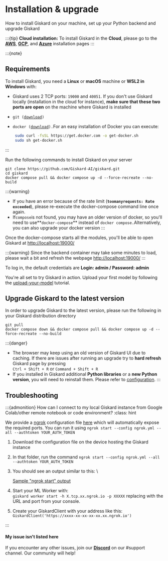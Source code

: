 # Installation & upgrade
How to install Giskard on your machine, set up your Python backend and upgrade Giskard

:::{tip}
**Cloud installation:** To install Giskard in the **Cloud**, please go to the [**AWS**](installation-in-aws.md), [**GCP**](installation-in-gcp.md), and [**Azure**](installation-in-azure.md) installation pages&#x20;
:::

:::{note}
## Requirements

To install Giskard, you need a **Linux** or **macOS** machine or **WSL2 in Windows** with:

* Giskard uses 2 TCP ports: `19000` and `40051`. If you don't use Giskard locally (installation in the cloud for instance), **make sure that these two ports are open** on the machine where Giskard is installed
* `git (`[`download`](https://git-scm.com/book/en/v2/Getting-Started-Installing-Git)`)`
*   `docker (`[`download`](https://docs.docker.com/engine/install/debian/)`).`For an easy installation of Docker you can execute:&#x20;

    ```bash
     sudo curl -fsSL https://get.docker.com -o get-docker.sh
     sudo sh get-docker.sh
    ```
:::

Run the following commands to install Giskard on your server

```shell
git clone https://github.com/Giskard-AI/giskard.git
cd giskard
docker compose pull && docker compose up -d --force-recreate --no-build
```

:::{warning}
* If you have an error because of the rate limit (**`toomanyrequests: Rate exceeded`**), please re-execute the docker-compose command line once again.
* If`compose`is not found, you may have an older version of docker, so you'll need to use**`docker-compose`** instead of `docker compose.`Alternatively, you can also upgrade your docker version
:::

Once the docker-compose starts all the modules, you'll be able to open Giskard at [http://localhost:19000/](http://localhost:19000/)

:::{warning}
Since the backend container may take some minutes to load, please wait a bit and refresh the webpage [http://localhost:19000/](http://localhost:19000/)
:::

To log in, the default credentials are **Login: admin / Password: admin**

You're all set to try Giskard in action. Upload your first model by following the [upload-your-model](../upload-your-model/ "mention") tutorial.

## Upgrade Giskard to the latest version

In order to upgrade Giskard to the latest version, please run the following in your Giskard distribution directory

```shell
git pull
docker compose down && docker compose pull && docker compose up -d --force-recreate --no-build
```

:::{danger}
* The browser may keep using an old version of Giskard UI due to caching. If there are issues after running an upgrade try to **hard refresh** Giskard page by pressing\
  `Ctrl + Shift + R` or  `Command + Shift + R`&#x20;
* If you installed in Giskard additional **Python libraries** or a **new Python version**, you will need to reinstall them. Please refer to [configuration](../configuration.md).
:::

## Troubleshooting

:::{admonition} How can I connect to my local Giskard instance from Google Colab/other remote notebook or code environment?
:class: hint

We provide a [ngrok](https://ngrok.com/) configuration file [here](https://github.com/Giskard-AI/giskard/blob/main/scripts/ngrok.yml) which will automatically expose the required ports. You can run it using `ngrok start --config ngrok.yml --all --authtoken YOUR_AUTH_TOKEN`

1. Download the configuration file on the device hosting the Giskard instance
2. In that folder, run the command `ngrok start --config ngrok.yml --all --authtoken YOUR_AUTH_TOKEN`
3.  You should see an output similar to this: \

    [Sample "ngrok start" output](<../../assets/image_(1)_(1).png>)

4. Start your ML Worker with:\
   `giskard worker start -h X.tcp.xx.ngrok.io -p XXXXX` replacing with the URL and port from your console.
5. Create your GiskardClient with your address like this:\
   `GiskardClient('https://xxxx-xx-xx-xx-xx.xx.ngrok.io')`

:::

#### My issue isn't listed here

If you encounter any other issues, join our [**Discord**](https://discord.gg/fkv7CAr3FE) on our #support channel. Our community will help!&#x20;
